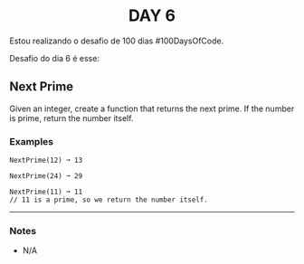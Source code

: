 <h1 align="center">DAY 6</h1>



Estou realizando o desafio de 100 dias #100DaysOfCode.


Desafio do dia 6 é esse:


## Next Prime

Given an integer, create a function that returns the next prime. If the number is prime, return the number itself.

### Examples

```text
NextPrime(12) ➞ 13

NextPrime(24) ➞ 29

NextPrime(11) ➞ 11
// 11 is a prime, so we return the number itself.
```

---

### Notes

- N/A
